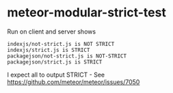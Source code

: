 # meteor-modular-strict-test

Run on client and server shows

```
indexjs/not-strict.js is NOT STRICT
indexjs/strict.js is STRICT
packagejson/not-strict.js is NOT-STRICT
packagejson/strict.js is STRICT
```

I expect all to output STRICT - See https://github.com/meteor/meteor/issues/7050
